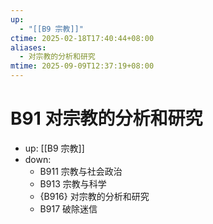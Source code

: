 ```yaml
---
up:
  - "[[B9 宗教]]"
ctime: 2025-02-18T17:40:44+08:00
aliases:
  - 对宗教的分析和研究
mtime: 2025-09-09T12:37:19+08:00
---
```


# B91 对宗教的分析和研究

- up: [[B9 宗教]]
- down:	
	- B911 宗教与社会政治
	- B913 宗教与科学
	- {B916} 对宗教的分析和研究
	- B917 破除迷信
	
